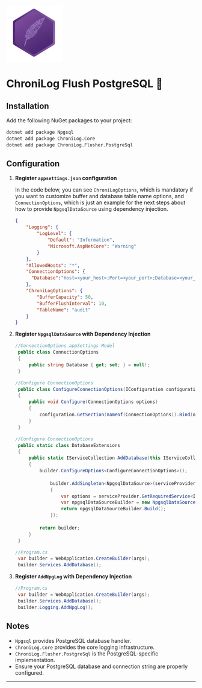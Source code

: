 ﻿<img src="https://raw.githubusercontent.com/sicilo/ChroniLog/master/ChroniLog.Core/logo.png" alt="ChroniLog Logo" width="150"/>

# ChroniLog Flush PostgreSQL 🎯

## Installation

Add the following NuGet packages to your project:

```bash
dotnet add package Npgsql
dotnet add package ChroniLog.Core
dotnet add package ChroniLog.Flusher.PostgreSql
```

## Configuration

1. **Register `appsettings.json` configuration**

   In the code below, you can see `ChroniLogOptions`, which is mandatory if you want to customize buffer and database table name options, and `ConnectionOptions`, which is just an example for the next steps about how to provide `NpgsqlDataSource` using dependency injection.
 
    ```json
   {
        "Logging": {
            "LogLevel": {
                "Default": "Information",
                "Microsoft.AspNetCore": "Warning"
            }
        },
        "AllowedHosts": "*",
        "ConnectionOptions": {
          "Database":"Host=<your_host>;Port=<your_port>;Database=<your_db>;Username=<your_user>;Password=<your_pass>"
        },
        "ChroniLogOptions": {
            "BufferCapacity": 50,
            "BufferFlushInterval": 10,
            "TableName": "audit"
        }
    }
   ```
   
2. **Register `NpgsqlDataSource` with Dependency Injection**

   ```csharp 
   //ConnectionOptions appSettings Model
    public class ConnectionOptions
    {
        public string Database { get; set; } = null!;
    }
   ```

   ```csharp 
   //Configure ConnectionOptions
    public class ConfigureConnectionOptions(IConfiguration configuration) : IConfigureOptions<ConnectionOptions>
    {
        public void Configure(ConnectionOptions options)
        {
            configuration.GetSection(nameof(ConnectionOptions)).Bind(options);
        }
    }
   ```

   ```csharp 
   //Configure ConnectionOptions
    public static class DatabaseExtensions
    {
        public static IServiceCollection AddDatabase(this IServiceCollection builder)
        {
            builder.ConfigureOptions<ConfigureConnectionOptions>();
    
                builder.AddSingleton<NpgsqlDataSource>(serviceProvider =>
                {
                    var options = serviceProvider.GetRequiredService<IOptions<ConnectionOptions>>().Value;
                    var npgsqlDataSourceBuilder = new NpgsqlDataSourceBuilder(options.Database);
                    return npgsqlDataSourceBuilder.Build();
                });
            
            return builder;
        }
    }
   ```

   ```csharp 
   //Program.cs
    var builder = WebApplication.CreateBuilder(args);
    builder.Services.AddDatabase();
   ```

3. **Register `AddNpgLog` with Dependency Injection**
   ```csharp 
   //Program.cs
    var builder = WebApplication.CreateBuilder(args);
    builder.Services.AddDatabase();
    builder.Logging.AddNpgLog();
   ```


## Notes

* `Npgsql` provides PostgreSQL database handler.
* `ChroniLog.Core` provides the core logging infrastructure.
* `ChroniLog.Flusher.PostgreSql` is the PostgreSQL-specific implementation.
* Ensure your PostgreSQL database and connection string are properly configured.

---
